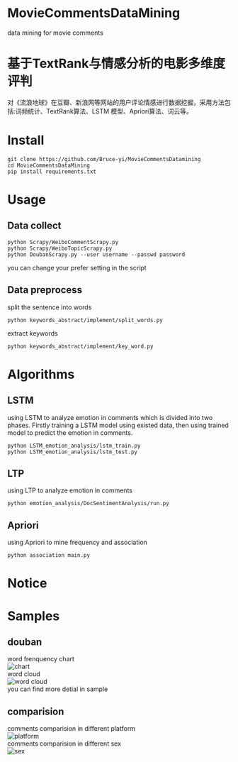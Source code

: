# MovieCommentsDataMining
data mining for movie comments
# 基于TextRank与情感分析的电影多维度评判
对《流浪地球》在豆瓣、新浪网等网站的用户评论情感进行数据挖掘，采用方法包括:词频统计、TextRank算法、LSTM
模型、Apriori算法、词云等。 
# Install
```
git clone https://github.com/Bruce-yi/MovieCommentsDatamining
cd MovieCommentsDataMining
pip install requirements.txt
```
# Usage
## Data collect
```
python Scrapy/WeiboCommentScrapy.py
python Scrapy/WeiboTopicScrapy.py
python DoubanScrapy.py --user username --passwd password
```
you can change your prefer setting in the script
## Data preprocess
split the sentence into words
```
python keywords_abstract/implement/split_words.py
```
extract keywords
```
python keywords_abstract/implement/key_word.py
```
# Algorithms
## LSTM
using LSTM to analyze emotion in comments which is divided into two phases. Firstly training a LSTM model using existed data, then using trained model to predict the emotion in comments.
```
python LSTM_emotion_analysis/lstm_train.py
python LSTM_emotion_analysis/lstm_test.py
```
## LTP
using LTP to analyze emotion in comments
```
python emotion_analysis/DocSentimentAnalysis/run.py
```
## Apriori
using Apriori to mine frequency and association
```
python association main.py
```
# Notice
# Samples
## douban
word frenquency chart  
![chart](https://github.com/Bruce-yi/MovieCommentsDatamining/blob/master/sample/barChart_douban.jpg)  
word cloud  
![word cloud](https://github.com/Bruce-yi/MovieCommentsDatamining/blob/master/sample/cloud_douban.jpg)  
you can find more detial in sample
## comparision
comments comparision in different platform  
![platform](https://github.com/Bruce-yi/MovieCommentsDatamining/blob/master/sample/platform_comments_comparasion.png)  
comments comparision in different sex  
![sex](https://github.com/Bruce-yi/MovieCommentsDatamining/blob/master/sample/weibo_men_women_comments.png)
